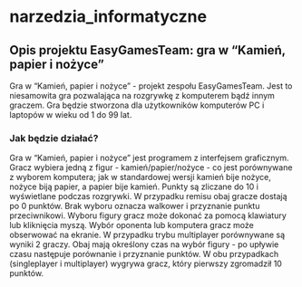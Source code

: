 # narzedzia_informatyczne

## Opis projektu EasyGamesTeam: gra w “Kamień, papier i nożyce”

Gra w “Kamień, papier i nożyce” - projekt zespołu EasyGamesTeam. Jest to niesamowita gra pozwalająca na rozgrywkę z komputerem bądź innym graczem. 
Gra będzie stworzona dla użytkowników komputerów PC i laptopów w wieku od 1 do 99 lat. 

### Jak będzie działać?
Gra w “Kamień, papier i nożyce” jest programem z interfejsem graficznym.
Gracz wybiera jedną z figur - kamień/papier/nożyce - co jest porównywane z wyborem komputera; jak w standardowej wersji kamień bije nożyce, nożyce biją papier, a papier bije kamień. Punkty są zliczane do 10 i wyświetlane podczas rozgrywki. W przypadku remisu obaj gracze dostają po 0 punktów. Brak wyboru oznacza walkower i przyznanie punktu przeciwnikowi.
Wyboru figury gracz może dokonać za pomocą klawiatury lub kliknięcia myszą.
Wybór oponenta lub komputera gracz może obserwować na ekranie.
W przypadku trybu multiplayer porównywane są wyniki 2 graczy. Obaj mają określony czas na wybór figury - po upływie czasu następuje porównanie i przyznanie punktów.
W obu przypadkach (singleplayer i multiplayer) wygrywa gracz, który pierwszy zgromadził 10 punktów.
